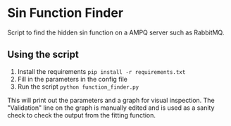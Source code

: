# Sin Function Finder

Script to find the hidden sin function on a AMPQ server such as RabbitMQ.

## Using the script
1. Install the requirements 
`pip install -r requirements.txt`
2. Fill in the parameters in the config file
3. Run the script `python function_finder.py`

This will print out the parameters and a graph for visual inspection.
The "Validation" line on the graph is manually edited and is used as  a sanity check to 
check the output from the fitting function.
 